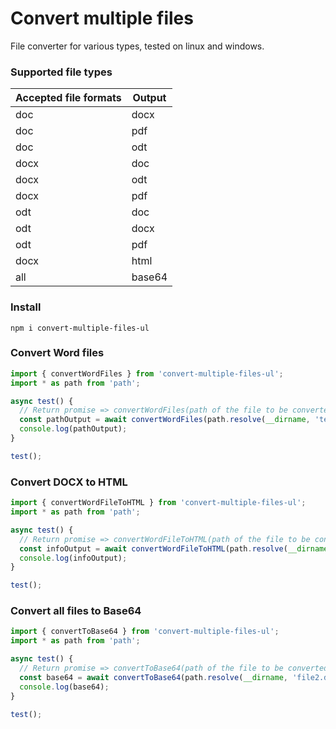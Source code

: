 # Convert multiple files
File converter for various types, tested on linux and windows.

### Supported file types 

Accepted file formats | Output
--- | ---
doc | docx
doc | pdf
doc | odt
docx | doc
docx | odt
docx | pdf
odt | doc
odt | docx
odt | pdf
docx | html
all | base64

### Install

`npm i convert-multiple-files-ul`

### Convert Word files

```javascript
import { convertWordFiles } from 'convert-multiple-files-ul';
import * as path from 'path';

async test() {
  // Return promise => convertWordFiles(path of the file to be converted, convertTo, outputDir)
  const pathOutput = await convertWordFiles(path.resolve(__dirname, 'teste.doc'), 'pdf', path.resolve(__dirname));
  console.log(pathOutput);
}

test();
```

### Convert DOCX to HTML

```javascript
import { convertWordFileToHTML } from 'convert-multiple-files-ul';
import * as path from 'path';

async test() {
  // Return promise => convertWordFileToHTML(path of the file to be converted, outputDir, outputPrefix)
  const infoOutput = await convertWordFileToHTML(path.resolve(__dirname, 'file2.docx'), path.resolve(__dirname), 'filehtml-151412');
  console.log(infoOutput);
}

test();
```

### Convert all files to Base64

```javascript
import { convertToBase64 } from 'convert-multiple-files-ul';
import * as path from 'path';

async test() {
  // Return promise => convertToBase64(path of the file to be converted)
  const base64 = await convertToBase64(path.resolve(__dirname, 'file2.docx'));
  console.log(base64);
}

test();
```